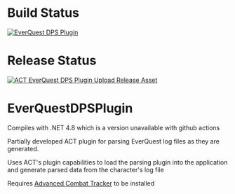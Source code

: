# Build Status
[![EverQuest DPS Plugin](https://github.com/FreedomFaighter/AdvancedCombatTracker/actions/workflows/build-plugin.yml/badge.svg)](https://github.com/FreedomFaighter/AdvancedCombatTracker/actions/workflows/build-plugin.yml)
# Release Status
[![ACT EverQuest DPS Plugin Upload Release Asset](https://github.com/FreedomFaighter/AdvancedCombatTracker/actions/workflows/release-plugin.yml/badge.svg)](https://github.com/FreedomFaighter/AdvancedCombatTracker/actions/workflows/release-plugin.yml)

# EverQuestDPSPlugin
Compiles with .NET 4.8 which is a version unavailable with github actions

Partially developed ACT plugin for parsing EverQuest log files as they are generated.

Uses ACT's plugin capabilities to load the parsing plugin into the application and generate parsed data from the character's log file

Requires [Advanced Combat Tracker](https://advancedcombattracker.com/) to be installed
